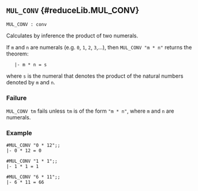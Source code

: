 ## `MUL_CONV` {#reduceLib.MUL_CONV}


```
MUL_CONV : conv
```



Calculates by inference the product of two numerals.


If `m` and `n` are numerals (e.g. `0`, `1`, `2`, `3`,...), then
`MUL_CONV "m * n"` returns the theorem:
    
       |- m * n = s
    
where `s` is the numeral that denotes the product of the natural
numbers denoted by `m` and `n`.

### Failure

`MUL_CONV tm` fails unless `tm` is of the form  `"m * n"`, where `m` and
`n` are numerals.

### Example

    
    #MUL_CONV "0 * 12";;
    |- 0 * 12 = 0
    
    #MUL_CONV "1 * 1";;
    |- 1 * 1 = 1
    
    #MUL_CONV "6 * 11";;
    |- 6 * 11 = 66
    
